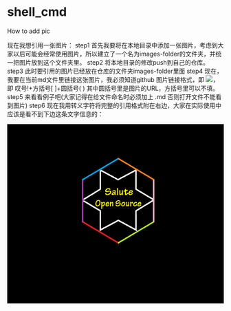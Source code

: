 # shell_cmd
How to add pic

现在我想引用一张图片：
step1 首先我要将在本地目录中添加一张图片，考虑到大家以后可能会经常使用图片，所以建立了一个名为images-folder的文件夹，并统一把图片放到这个文件夹里。
step2 将本地目录的修改push到自己的仓库。
step3 此时要引用的图片已经放在仓库的文件夹images-folder里面
step4 现在，我要在当前md文件里链接这张图片，我必须知道github 图片链接格式，即 ![](img_url)，即 叹号!+方括号[ ]+圆括号( ) 其中圆括号里是图片的URL，方括号里可以不填。
step5 来看看例子吧(大家记得在给文件命名时必须加上 .md 否则打开文件不能看到图片)
step6 现在我用转义字符将完整的引用格式附在右边，大家在实际使用中应该是看不到下边这条文字信息的：

![](https://github.com/jiguoji/shell_cmd/blob/main/add%20people%20permission/TeamLogo.png)


